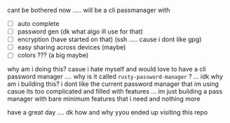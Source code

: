 cant be bothered now ..... will be a cli passmanager with
- [ ] auto complete
- [ ] password gen (dk what algo ill use for that)
- [ ] encryption (have started on that) (ssh ..... cause i dont like gpg)
- [ ] easy sharing across devices (maybe)
- [ ] colors ??? (a big maybe)

why am i doing this? casue i hate myself and would love to have a cli password manager ....
why is it called `rusty-password-manager` ? ... idk 
why am i building this? i dont like the current password manager that im using casue its too complicated and filled with features ... im just building a pass manager with bare minimum features that i need and nothing more

have a great day .... dk how and why yyou ended up visiting this repo
